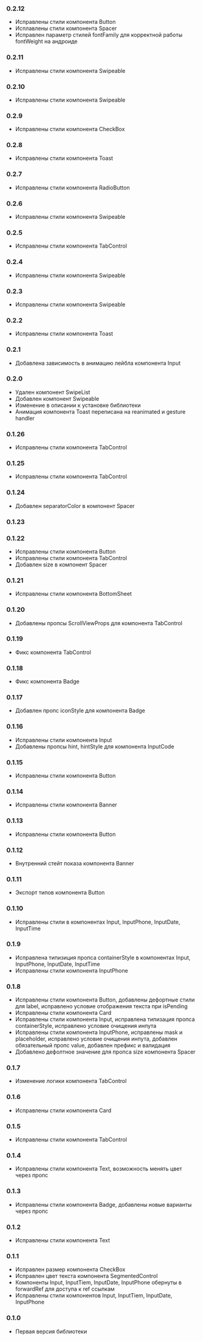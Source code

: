 ### 0.2.12

- Исправлены стили компонента Button 
- Исплавлены стили компонента Spacer
- Исправлен параметр стилей fontFamily для корректной работы fontWeight на андроиде

### 0.2.11

- Исправлены стили компонента Swipeable

### 0.2.10

- Исправлены стили компонента Swipeable

### 0.2.9

- Исправлены стили компонента CheckBox

### 0.2.8

- Исправлены стили компонента Toast

### 0.2.7

- Исправлены стили компонента RadioButton

### 0.2.6

- Исправлены стили компонента Swipeable

### 0.2.5

- Исправлены стили компонента TabControl

### 0.2.4

- Исправлены стили компонента Swipeable

### 0.2.3

- Исправлены стили компонента Swipeable

### 0.2.2

- Исправлены стили компонента Toast

### 0.2.1

- Добавлена зависимость в анимацию лейбла компонента Input

### 0.2.0

- Удален компонент SwipeList
- Добавлен компонент Swipeable
- Изменение в описании к установке библиотеки
- Анимация компонента Toast переписана на reanimated и gesture handler

### 0.1.26

- Исправлены стили компонента TabControl

### 0.1.25

- Исправлены стили компонента TabControl

### 0.1.24

- Добавлен separatorColor в компонент Spacer

### 0.1.23

### 0.1.22

- Исправлены стили компонента Button
- Исправлены стили компонента TabControl
- Добавлен size в компонент Spacer

### 0.1.21

- Исправлены стили компонента BottomSheet

### 0.1.20

- Добавлены пропсы ScrollViewProps для компонента TabControl

### 0.1.19

- Фикс компонента TabControl

### 0.1.18

- Фикс компонента Badge

### 0.1.17

- Добавлен пропс iconStyle для компонента Badge

### 0.1.16

- Исправлены стили компонента Input
- Добавлены пропсы hint, hintStyle для компонента InputCode

### 0.1.15

- Исправлены стили компонента Button

### 0.1.14

- Исправлены стили компонента Banner

### 0.1.13

- Исправлены стили компонента Button

### 0.1.12

- Внутренний стейт показа компонента Banner

### 0.1.11

- Экспорт типов компонента Button

### 0.1.10

- Исправлены стили в компонентах Input, InputPhone, InputDate, InputTime

### 0.1.9

- Исправлена типизиция пропса containerStyle в компонентах Input, InputPhone, InputDate, InputTime
- Исправлены стили компонента InputPhone

### 0.1.8

- Исправлены стили компонента Button, добавлены дефортные стили для label, исправлено условие отображения текста при isPending
- Исправлены стили компонента Card
- Исправлены стили компонента Input, исправлена типизация пропса containerStyle, исправлено условие очищения инпута
- Исправлены стили компонента InputPhone, исправлены mask и placeholder, исправлено условие очищения инпута, добавлен обязательный пропс value, добавлен префикс и валидация
- Добавлено дефолтное значение для пропса size компонента Spacer

### 0.1.7

- Изменение логики компонента TabControl

### 0.1.6

- Исправлены стили компонента Card

### 0.1.5

- Исправлены стили компонента TabControl

### 0.1.4

- Исправлены стили компонента Text, возможность менять цвет через пропс

### 0.1.3

- Исправлены стили компонента Badge, добавлены новые варианты через пропс

### 0.1.2

- Исправлены стили компонента Text

### 0.1.1

- Исправлен размер компонента CheckBox
- Исправлен цвет текста компонента SegmentedControl
- Компоненты Input, InputTiem, InputDate, InputPhone обернуты в forwardRef для доступа к ref ссылкам
- Исправлены стили компонентов Input, InputTiem, InputDate, InputPhone

### 0.1.0

- Первая версия библиотеки
